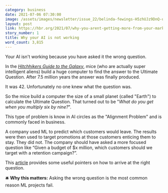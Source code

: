 ```yaml
---
category: business
date: 2021-07-06 07:30:00
image: /assets/images/newsletter/issue_22/belinda-fewings-H5zhUJz9DnQ-unsplash.jpeg
layout: post
link: https://hbr.org/2021/07/why-you-arent-getting-more-from-your-marketing-ai
story_number: 1
title: Why your AI is not working
word_count: 3,815
---
```

Your AI isn't working because you have asked it the wrong question.

In the *[Hitchhikers Guide to the Galaxy](https://www.amazon.co.uk/dp/B003GK2180)*, mice (who are actually super intelligent aliens) build a huge computer to find the answer to the Ultimate Question. After 7.5 million years the answer was finally produced. 

It was 42. Unfortunately no one knew what the question was. 

So the mice build a computer the size of a small planet (called "Earth") to calculate the Ultimate Question. That turned out to be "*What do you get when you multiply six by nine?*".

This type of problem is know in AI circles as the "Alignment Problem" and is commonly faced in business.

A company used ML  to predict which customers would leave. The results were then used to target promotions at those customers enticing them to stay. They did not. The company should have asked a more focused question like “Given a budget of $x million, which customers should we target with a retention campaign?”.

This [article](https://hbr.org/2021/07/why-you-arent-getting-more-from-your-marketing-ai) provides some useful pointers on how to arrive at the right question.

🛎️ **Why this matters:** Asking the wrong question is the most common reason ML projects fail.